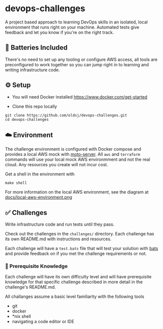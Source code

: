 # devops-challenges

A project based approach to learning DevOps skills in an isolated, local environment that runs right on your machine. Automated tests give feedback and let you know if you're on the right track.

## :battery: Batteries Included

There's no need to set up any tooling or configure AWS access, all tools are preconfigured to work together so you can jump right in to learning and writing infrastructure code.

## :gear: Setup

- You will need Docker installed https://www.docker.com/get-started

- Clone this repo locally

```
git clone https://github.com/oldsj/devops-challenges.git
cd devops-challenges
```

## :cloud: Environment

The challenge environment is configured with Docker compose and provides a local AWS mock with [moto-server](https://github.com/spulec/moto). All `aws` and `terraform` commands will use your local mock AWS environmment and not the real cloud. Any resources you create will not incur cost.

Get a shell in the environment with

```
make shell
```

For more information on the local AWS environment, see the diagram at [docs/local-aws-environment.png](docs/local-aws-environment.png)

## :white_check_mark: Challenges

Write infrastructure code and run tests until they pass.

Check out the challenges in the `challenges/` directory. Each challenge has its own README.md with instructions and resources.

Each challenge will have a `test.bats` file that will test your solution with [bats](https://github.com/bats-core/bats-core) and provide feedback on if you met the challenge requirements or not.

### :pencil: Prerequisite Knowledge

Each challenge will have its own difficulty level and will have prerequisite knowledge for that specific challenge described in more detail in the challenge's README.md.

All challanges assume a basic level familiarity with the following tools

- git
- docker
- \*nix shell
- navigating a code editor or IDE
